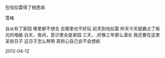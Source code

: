 在哈拉雷得了相思病

雪峰


自从有了家园
哪里都不想去
去哪里也不好玩
前天到哈拉雷
昨天今天就霸占了紫光的电脑
白天，夜间，意识里全是家园
三天，,好像三年那么漫长
我还要在这里呆些日子
这日子怎么熬啊
真担心自己会不会想疯

2012-04-12



